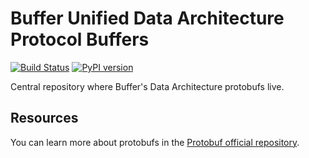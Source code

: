 # Buffer Unified Data Architecture Protocol Buffers

[![Build Status](https://travis-ci.org/bufferapp/buda-protobufs.svg?branch=master)](https://travis-ci.org/bufferapp/buda-protobufs)
[![PyPI version](https://badge.fury.io/py/buffer-buda.svg)](https://badge.fury.io/py/buffer-buda)

Central repository where Buffer's Data Architecture protobufs live.

## Resources

You can learn more about protobufs in the [Protobuf official repository](https://github.com/google/protobuf).
